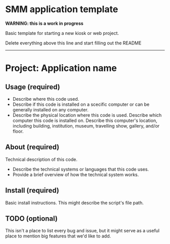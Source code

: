 # SMM application template

**WARNING: this is a work in progress**

Basic template for starting a new kiosk or web project.

Delete everything above this line and start filling out the README

***

# Project: Application name

## Usage (required)
* Describe where this code used. 
* Describe if this code is installed on a scecific computer or can be generally installed on any computer.
* Describe the physical location where this code is used. Describe which computer this code is installed on. Describe this computer's location, including building, institution, museum, travelling show, gallery, and/or floor.

## About (required)
Technical description of this code.
* Describe the technical systems or languages that this code uses.
* Provide a brief overview of how the technical system works.

## Install (required)
Basic install instructions. This might describe the script's file path.

## TODO (optional)
This isn't a place to list every bug and issue, but it might serve as a useful place to mention big features that we'd like to add.
